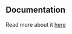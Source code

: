 ## Documentation

Read more about it [here](http://www.linecomments.com/2012/01/applayout-simple-starting-layout-for.html "Line Comments")